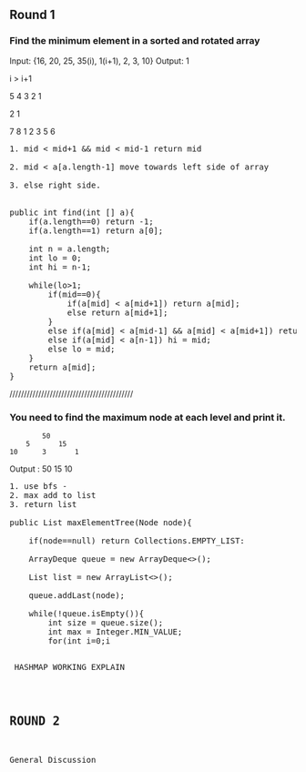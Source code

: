 ## Round 1
### Find the minimum element in a sorted and rotated array

Input: {16, 20, 25, 35(i), 1(i+1), 2, 3, 10}
Output: 1

i > i+1


5 4 3 2 1


2 1

7 8 1 2 3 5 6

<pre>
1. mid < mid+1 && mid < mid-1 return mid

2. mid < a[a.length-1] move towards left side of array

3. else right side.


public int find(int [] a){
	if(a.length==0) return -1;
	if(a.length==1) return a[0]; 

	int n = a.length;
	int lo = 0;
	int hi = n-1;

	while(lo<hi){
		int mid = (lo + hi)>>1;
		if(mid==0){
			if(a[mid] < a[mid+1]) return a[mid];
			else return a[mid+1];
		}
		else if(a[mid] < a[mid-1] && a[mid] < a[mid+1]) return a[mid];
		else if(a[mid] < a[n-1]) hi = mid;
		else lo = mid;
	}
	return a[mid];
}
</pre>

///////////////////////////////////////////

### You need to find the maximum node at each level and print it.


			50
		5       15    
	10		3		1	


Output :
50
15
10

<pre>
1. use bfs -
2. max add to list
3. return list

public List<Integer> maxElementTree(Node node){

	if(node==null) return Collections.EMPTY_LIST:

	ArrayDeque<Node> queue = new ArrayDeque<>();

	List<Integer> list = new ArrayList<>();

	queue.addLast(node);

	while(!queue.isEmpty()){
		int size = queue.size();
		int max = Integer.MIN_VALUE;
		for(int i=0;i<size;i++){
			Node parent = queue.removeFirst();
			max = Math.max(parent.val,max);
			if(parent.left!=null) queue.addLast(parent.left);
			if(parent.right!=null) queue.addLast(parent.right);
		}
		list.add(max);
	}
	return list;
}
</pre>


<pre> HASHMAP WORKING EXPLAIN
</pre>

## ROUND 2

General Discussion
